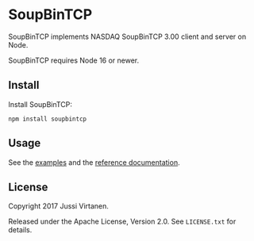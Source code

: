 # SoupBinTCP

SoupBinTCP implements NASDAQ SoupBinTCP 3.00 client and server on Node.

SoupBinTCP requires Node 16 or newer.

## Install

Install SoupBinTCP:

```
npm install soupbintcp
```

## Usage

See the [examples](examples) and the [reference documentation][documentation].

  [documentation]: doc/soupbintcp.md

## License

Copyright 2017 Jussi Virtanen.

Released under the Apache License, Version 2.0. See `LICENSE.txt` for details.
